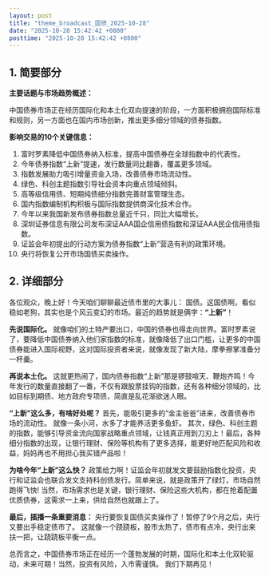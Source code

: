 ```yaml
---
layout: post
title: "theme_broadcast_国债_2025-10-28"
date: "2025-10-28 15:42:42 +0800"
posttime: "2025-10-28 15:42:42 +0800"
---
```


## 1. 简要部分

**主要话题与市场趋势概述：**

中国债券市场正在经历国际化和本土化双向提速的阶段，一方面积极拥抱国际标准和规则，另一方面也在国内市场创新，推出更多细分领域的债券指数。

**影响交易的10个关键信息：**

1.  富时罗素降低中国债券纳入标准，提高中国债券在全球指数中的代表性。
2.  今年债券指数“上新”提速，发行数量同比翻番，覆盖更多领域。
3.  指数发展助力吸引增量资金入场，改善债券市场流动性。
4.  绿色、科创主题指数引导社会资本向重点领域倾斜。
5.  高等级信用债、短期纯债细分指数完善财富管理生态。
6.  国内指数编制机构积极与国际指数提供商深化技术合作。
7.  今年以来我国新发布债券指数总量近千只，同比大幅增长。
8.  深圳证券信息有限公司发布深证AAA国企信用债指数和深证AAA民企信用债指数。
9.  证监会年初提出的行动方案为债券指数“上新”营造有利的政策环境。
10. 央行将恢复公开市场国债买卖操作。

## 2. 详细部分

各位观众，晚上好！今天咱们聊聊最近债市里的大事儿： 国债。这国债啊，看似稳如老狗，其实也是个风云变幻的市场。最近的趋势就是俩字：**“上新”**！

**先说国际化。** 就像咱们的土特产要出口，中国的债券也得走向世界。富时罗素说了，要降低中国债券纳入他们家指数的标准，就像降低了出口门槛，让更多的中国债券能进入国际视野，这对国际投资者来说，就像发现了新大陆，摩拳擦掌准备分一杯羹。

**再说本土化。** 这就更热闹了，国内债券指数“上新”那是锣鼓喧天、鞭炮齐鸣！今年发行的数量直接翻了一番，不仅有跟股票挂钩的指数，还有各种细分领域的，比如目标到期债、地方政府专项债，简直是乱花渐欲迷人眼。

**“上新”这么多，有啥好处呢？** 首先，能吸引更多的“金主爸爸”进来，改善债券市场的流动性。 就像一条小河，水多了才能养活更多鱼虾。 其次，绿色、科创主题的指数，能够引导资金流向国家战略重点领域，让钱真正用到刀刃上！最后，各种细分指数的出现，让银行理财、保险等机构有了更多选择，能更好地匹配风险和收益，妈妈再也不用担心我买错产品啦！

**为啥今年“上新”这么快？** 政策给力啊！证监会年初就发文要鼓励指数化投资，央行和证监会也联合发文支持科创债发行。简单来说，就是政策开了绿灯，市场自然跑得飞快! 当然，市场需求也是关键，银行理财、保险这些大机构，都在抢着配置优质债券，这需求一上来，供给自然也就跟上了。

**最后，插播一条重要消息：** 央行要恢复国债买卖操作了！暂停了9个月之后，央行又要出手稳定债市了。 这就像一个跷跷板，股市太热了，债市有点冷，央行出来扶一把，让跷跷板平衡一点。

总而言之，中国债券市场正在经历一个蓬勃发展的时期，国际化和本土化双轮驱动，未来可期！当然，投资有风险，入市需谨慎。 我们下期再见！